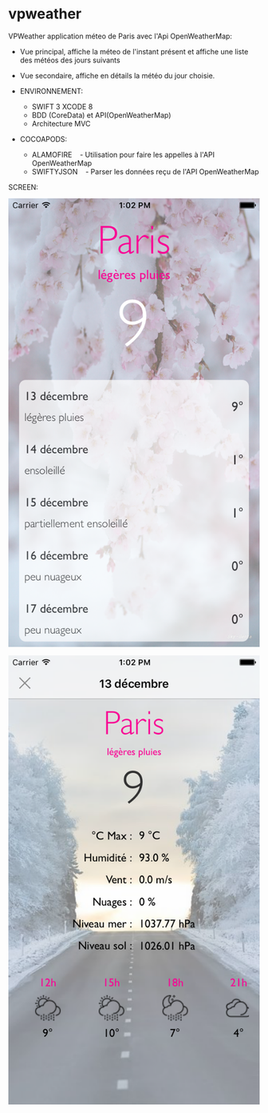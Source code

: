 # vpweather

VPWeather application méteo  de Paris avec l'Api OpenWeatherMap:
  - Vue principal, affiche la méteo de l'instant présent et affiche une liste des météos des jours suivants
  - Vue secondaire, affiche en détails la météo du jour choisie.

- ENVIRONNEMENT:
  - SWIFT 3 XCODE 8
  - BDD (CoreData) et API(OpenWeatherMap)
  - Architecture MVC

- COCOAPODS:
  - ALAMOFIRE 
    - Utilisation pour faire les appelles à l'API OpenWeatherMap
  - SWIFTYJSON
    - Parser les données reçu de l'API OpenWeatherMap
    
SCREEN:

![Alt text](https://github.com/mrachid/vpweather/blob/master/SimulatorScreen1.png "Optional Title")

![Alt text](https://github.com/mrachid/vpweather/blob/master/SimulatorScreen2.png "Optional Title")
